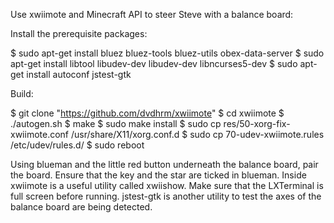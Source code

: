 Use xwiimote and Minecraft API to steer Steve with a balance board:

Install the prerequisite packages:

   $ sudo apt-get install bluez bluez-tools bluez-utils obex-data-server
   $ sudo apt-get install libtool libudev-dev libudev-dev libncurses5-dev
   $ sudo apt-get install autoconf jstest-gtk

Build: 

   $ git clone "https://github.com/dvdhrm/xwiimote"
   $ cd xwiimote
   $ ./autogen.sh 
   $ make
   $ sudo make install
   $ sudo cp res/50-xorg-fix-xwiimote.conf /usr/share/X11/xorg.conf.d
   $ sudo cp 70-udev-xwiimote.rules /etc/udev/rules.d/
   $ sudo reboot


Using blueman and the little red button underneath the balance board, pair the board. Ensure that the key and the star are ticked in blueman.
Inside xwiimote is a useful utility called xwiishow. Make sure that the LXTerminal is full screen before running.
jstest-gtk is another utility to test the axes of the balance board are being detected.

